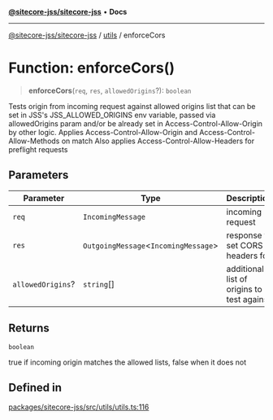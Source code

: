 [**@sitecore-jss/sitecore-jss**](../../README.md) • **Docs**

***

[@sitecore-jss/sitecore-jss](../../README.md) / [utils](../README.md) / enforceCors

# Function: enforceCors()

> **enforceCors**(`req`, `res`, `allowedOrigins`?): `boolean`

Tests origin from incoming request against allowed origins list that can be
set in JSS's JSS_ALLOWED_ORIGINS env variable, passed via allowedOrigins param and/or
be already set in Access-Control-Allow-Origin by other logic.
Applies Access-Control-Allow-Origin and Access-Control-Allow-Methods on match
Also applies Access-Control-Allow-Headers for preflight requests

## Parameters

| Parameter | Type | Description |
| ------ | ------ | ------ |
| `req` | `IncomingMessage` | incoming request |
| `res` | `OutgoingMessage`\<`IncomingMessage`\> | response to set CORS headers for |
| `allowedOrigins`? | `string`[] | additional list of origins to test against |

## Returns

`boolean`

true if incoming origin matches the allowed lists, false when it does not

## Defined in

[packages/sitecore-jss/src/utils/utils.ts:116](https://github.com/Sitecore/jss/blob/9fded091a348a586c285b62bab7a9afba0a841bc/packages/sitecore-jss/src/utils/utils.ts#L116)
